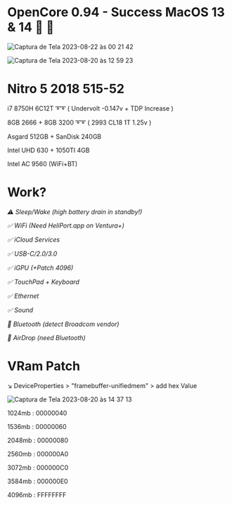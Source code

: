 # OpenCore 0.94 - Success MacOS 13 & 14 :partying_face: :partying_face:


   ![Captura de Tela 2023-08-22 às 00 21 42](https://github.com/tchozen/Nitro5_MacOSVentura/assets/25504430/43b82d68-173c-4d80-b584-2ec38653932d)

![Captura de Tela 2023-08-20 às 12 59 23](https://github.com/tchozen/Nitro5_MacOSVentura/assets/25504430/95af5856-b3ee-4dc9-b406-83d580fd8c34)

# Nitro 5 2018 515-52
 i7 8750H 6C12T  ➰➰ ( Undervolt -0.147v + TDP Increase )

 8GB 2666 + 8GB 3200  ➰➰ ( 2993 CL18 1T 1.25v )

 Asgard 512GB + SanDisk 240GB

Intel UHD 630 + 1050TI 4GB

Intel AC 9560 (WiFi+BT)

# Work? 

*:warning: Sleep/Wake (high battery drain in standby!)*

*:white_check_mark: WiFi (Need HeliPort.app on Ventura+)*

*:white_check_mark: iCloud Services*

*:white_check_mark: USB-C/2.0/3.0*

*:white_check_mark: iGPU (+Patch 4096)*

*:white_check_mark: TouchPad + Keyboard*

*:white_check_mark: Ethernet*

*:white_check_mark: Sound* 

*:no_entry_sign: Bluetooth (detect Broadcom vendor)*

*:no_entry_sign: AirDrop (need Bluetooth)*

# VRam Patch

:arrow_lower_right: DeviceProperties > "framebuffer-unifiedmem" > add hex Value

![Captura de Tela 2023-08-20 às 14 37 13](https://github.com/tchozen/Nitro5_Ventura-0.94/assets/25504430/2fd1cbce-bdcc-4867-8a1d-624d1f7d0215)

1024mb : 00000040

1536mb : 00000060 

2048mb : 00000080 

2560mb : 000000A0 

3072mb : 000000C0 

3584mb : 000000E0 

4096mb : FFFFFFFF 

